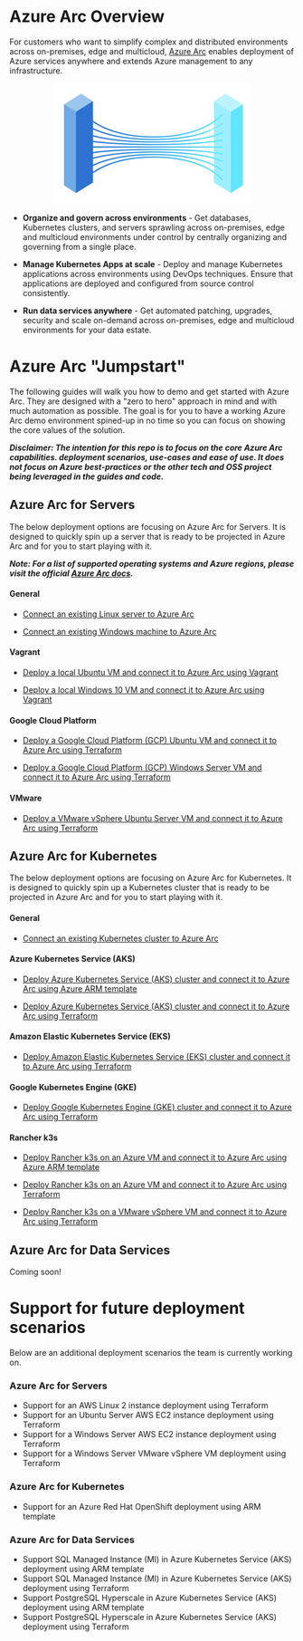 # Azure Arc Overview

For customers who want to simplify complex and distributed environments across on-premises, edge and multicloud, [Azure Arc](https://azure.microsoft.com/en-us/services/azure-arc/) enables deployment of Azure services anywhere and extends Azure management to any infrastructure.

<p align="center"> 
<img src="img/Azure_Arc.png?style=centerme">
</p>

* **Organize and govern across environments** - Get databases, Kubernetes clusters, and servers sprawling across on-premises, edge and multicloud environments under control by centrally organizing and governing from a single place.

* **Manage Kubernetes Apps at scale** - Deploy and manage Kubernetes applications across environments using DevOps techniques. Ensure that applications are deployed and configured from source control consistently.

* **Run data services anywhere** - Get automated patching, upgrades, security and scale on-demand across on-premises, edge and multicloud environments for your data estate.

# Azure Arc "Jumpstart"

The following guides will walk you how to demo and get started with Azure Arc. They are designed with a "zero to hero" approach in mind and with much automation as possible. The goal is for you to have a working Azure Arc demo environment spined-up in no time so you can focus on showing the core values of the solution.

***Disclaimer: The intention for this repo is to focus on the core Azure Arc capabilities. deployment scenarios, use-cases and ease of use. It does not focus on Azure best-practices or the other tech and OSS project being leveraged in the guides and code.***

## Azure Arc for Servers
The below deployment options are focusing on Azure Arc for Servers. It is designed to quickly spin up a server that is ready to be projected in Azure Arc and for you to start playing with it. 

***Note: For a list of supported operating systems and Azure regions, please visit the official [Azure Arc docs](https://docs.microsoft.com/en-us/azure/azure-arc/servers/overview).*** 

#### General

* [Connect an existing Linux server to Azure Arc](azure_arc_servers_jumpstart/docs/onboard_server_linux.md)

* [Connect an existing Windows machine to Azure Arc](azure_arc_servers_jumpstart/docs/onboard_server_win.md)

#### Vagrant

* [Deploy a local Ubuntu VM and connect it to Azure Arc using Vagrant](azure_arc_servers_jumpstart/docs/local_vagrant_ubuntu.md)

* [Deploy a local Windows 10 VM and connect it to Azure Arc using Vagrant](azure_arc_servers_jumpstart/docs/local_vagrant_windows.md)

#### Google Cloud Platform

* [Deploy a Google Cloud Platform (GCP) Ubuntu VM and connect it to Azure Arc using Terraform](azure_arc_servers_jumpstart/docs/gcp_terraform_ubuntu.md)

* [Deploy a Google Cloud Platform (GCP) Windows Server VM and connect it to Azure Arc using Terraform](azure_arc_servers_jumpstart/docs/gcp_terraform_windows.md)

#### VMware

* [Deploy a VMware vSphere Ubuntu Server VM and connect it to Azure Arc using Terraform](azure_arc_servers_jumpstart/docs/vmware_terraform_ubuntu.md)

## Azure Arc for Kubernetes

The below deployment options are focusing on Azure Arc for Kubernetes. It is designed to quickly spin up a Kubernetes cluster that is ready to be projected in Azure Arc and for you to start playing with it. 

#### General

* [Connect an existing Kubernetes cluster to Azure Arc](azure_arc_k8s_jumpstart/docs/onboard_k8s.md)

#### Azure Kubernetes Service (AKS)

* [Deploy Azure Kubernetes Service (AKS) cluster and connect it to Azure Arc using Azure ARM template](azure_arc_k8s_jumpstart/docs/aks_arm_template.md)

* [Deploy Azure Kubernetes Service (AKS) cluster and connect it to Azure Arc using Terraform](azure_arc_k8s_jumpstart/docs/aks_terraform.md)

#### Amazon Elastic Kubernetes Service (EKS)

* [Deploy Amazon Elastic Kubernetes Service (EKS) cluster and connect it to Azure Arc using Terraform](azure_arc_k8s_jumpstart/docs/eks_terraform.md)

#### Google Kubernetes Engine (GKE)

* [Deploy Google Kubernetes Engine (GKE) cluster and connect it to Azure Arc using Terraform](azure_arc_k8s_jumpstart/docs/gke_terraform.md)

#### Rancher k3s

* [Deploy Rancher k3s on an Azure VM and connect it to Azure Arc using Azure ARM template](azure_arc_k8s_jumpstart/docs/rancher_k3s_azure_arm_template.md)

* [Deploy Rancher k3s on an Azure VM and connect it to Azure Arc using Terraform](azure_arc_k8s_jumpstart/docs/rancher_k3s_azure_terraform.md)

* [Deploy Rancher k3s on a VMware vSphere VM and connect it to Azure Arc using Terraform](azure_arc_k8s_jumpstart/docs/rancher_k3s_vmware_terraform.md)

## Azure Arc for Data Services

Coming soon!

# Support for future deployment scenarios

Below are an additional deployment scenarios the team is currently working on.

### Azure Arc for Servers

- Support for an AWS Linux 2 instance deployment using Terraform
- Support for an Ubuntu Server AWS EC2 instance deployment using Terraform
- Support for a Windows Server AWS EC2 instance deployment using Terraform
- Support for a Windows Server VMware vSphere VM deployment using Terraform

### Azure Arc for Kubernetes

- Support for an Azure Red Hat OpenShift deployment using ARM template

### Azure Arc for Data Services

- Support SQL Managed Instance (MI) in Azure Kubernetes Service (AKS) deployment using ARM template
- Support SQL Managed Instance (MI) in Azure Kubernetes Service (AKS) deployment using Terraform
- Support PostgreSQL Hyperscale in Azure Kubernetes Service (AKS) deployment using ARM template
- Support PostgreSQL Hyperscale in Azure Kubernetes Service (AKS) deployment using Terraform

